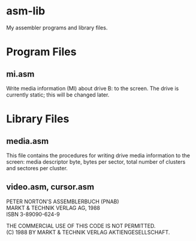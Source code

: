 # asm-lib
My assembler programs and library files.

# Program Files
## mi.asm
Write media information (MI) about drive B: to the screen. The drive is currently static; this will be changed later.

# Library Files
## media.asm
This file contains the procedures for writing drive media information to the screen: media descriptor byte, bytes per sector, total number of clusters and sectores per cluster.

## video.asm, cursor.asm

PETER NORTON'S ASSEMBLERBUCH (PNAB)<br>
MARKT & TECHNIK VERLAG AG, 1988<br>
ISBN 3-89090-624-9<br>

THE COMMERCIAL USE OF THIS CODE IS NOT PERMITTED.<br>
(C) 1988 BY MARKT & TECHNIK VERLAG AKTIENGESELLSCHAFT.<br>
